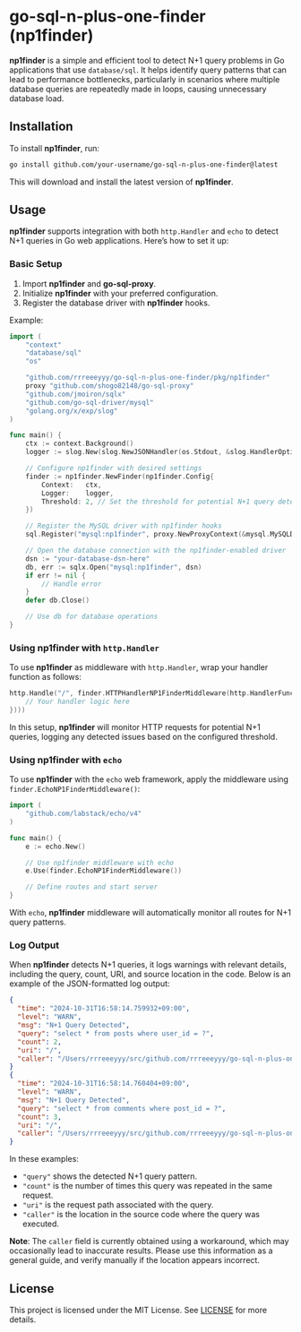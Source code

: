 # go-sql-n-plus-one-finder (np1finder)

**np1finder** is a simple and efficient tool to detect N+1 query problems in Go applications that use `database/sql`. It helps identify query patterns that can lead to performance bottlenecks, particularly in scenarios where multiple database queries are repeatedly made in loops, causing unnecessary database load.

## Installation

To install **np1finder**, run:

```bash
go install github.com/your-username/go-sql-n-plus-one-finder@latest
```

This will download and install the latest version of **np1finder**.

## Usage

**np1finder** supports integration with both `http.Handler` and `echo` to detect N+1 queries in Go web applications. Here’s how to set it up:

### Basic Setup

1. Import **np1finder** and **go-sql-proxy**.
2. Initialize **np1finder** with your preferred configuration.
3. Register the database driver with **np1finder** hooks.

Example:

```go
import (
	"context"
	"database/sql"
	"os"

	"github.com/rrreeeyyy/go-sql-n-plus-one-finder/pkg/np1finder"
	proxy "github.com/shogo82148/go-sql-proxy"
	"github.com/jmoiron/sqlx"
	"github.com/go-sql-driver/mysql"
	"golang.org/x/exp/slog"
)

func main() {
	ctx := context.Background()
	logger := slog.New(slog.NewJSONHandler(os.Stdout, &slog.HandlerOptions{})) // JSON logger setup

	// Configure np1finder with desired settings
	finder := np1finder.NewFinder(np1finder.Config{
		Context:   ctx,
		Logger:    logger,
		Threshold: 2, // Set the threshold for potential N+1 query detection
	})

	// Register the MySQL driver with np1finder hooks
	sql.Register("mysql:np1finder", proxy.NewProxyContext(&mysql.MySQLDriver{}, finder.NewNPlusOneFinderHooksContext()))

	// Open the database connection with the np1finder-enabled driver
	dsn := "your-database-dsn-here"
	db, err := sqlx.Open("mysql:np1finder", dsn)
	if err != nil {
		// Handle error
	}
	defer db.Close()

	// Use db for database operations
}
```

### Using np1finder with `http.Handler`

To use **np1finder** as middleware with `http.Handler`, wrap your handler function as follows:

```go
http.Handle("/", finder.HTTPHandlerNP1FinderMiddleware(http.HandlerFunc(func(w http.ResponseWriter, r *http.Request) {
	// Your handler logic here
})))
```

In this setup, **np1finder** will monitor HTTP requests for potential N+1 queries, logging any detected issues based on the configured threshold.

### Using np1finder with `echo`

To use **np1finder** with the `echo` web framework, apply the middleware using `finder.EchoNP1FinderMiddleware()`:

```go
import (
	"github.com/labstack/echo/v4"
)

func main() {
	e := echo.New()

	// Use np1finder middleware with echo
	e.Use(finder.EchoNP1FinderMiddleware())

	// Define routes and start server
}
```

With `echo`, **np1finder** middleware will automatically monitor all routes for N+1 query patterns.

### Log Output

When **np1finder** detects N+1 queries, it logs warnings with relevant details, including the query, count, URI, and source location in the code. Below is an example of the JSON-formatted log output:

```json
{
  "time": "2024-10-31T16:58:14.759932+09:00",
  "level": "WARN",
  "msg": "N+1 Query Detected",
  "query": "select * from posts where user_id = ?",
  "count": 2,
  "uri": "/",
  "caller": "/Users/rrreeeyyy/src/github.com/rrreeeyyy/go-sql-n-plus-one-finder/example/echo/main.go:68"
}
{
  "time": "2024-10-31T16:58:14.760404+09:00",
  "level": "WARN",
  "msg": "N+1 Query Detected",
  "query": "select * from comments where post_id = ?",
  "count": 3,
  "uri": "/",
  "caller": "/Users/rrreeeyyy/src/github.com/rrreeeyyy/go-sql-n-plus-one-finder/example/echo/main.go:76"
}
```

In these examples:
- `"query"` shows the detected N+1 query pattern.
- `"count"` is the number of times this query was repeated in the same request.
- `"uri"` is the request path associated with the query.
- `"caller"` is the location in the source code where the query was executed.

**Note**: The `caller` field is currently obtained using a workaround, which may occasionally lead to inaccurate results. Please use this information as a general guide, and verify manually if the location appears incorrect.

## License

This project is licensed under the MIT License. See [LICENSE](./LICENSE) for more details.
